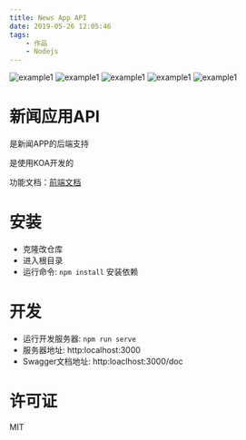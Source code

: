 ```yaml
---
title: News App API
date: 2019-05-26 12:05:46
tags: 
    - 作品
    - Nodejs
---
```


<img src="https://renhongl.github.io/images/1.png" alt="example1"/>

<!-- more -->

<img src="https://renhongl.github.io/images/2.png" alt="example1"/>
<img src="https://renhongl.github.io/images/3.png" alt="example1"/>
<img src="https://renhongl.github.io/images/4.png" alt="example1"/>
<img src="https://renhongl.github.io/images/5.png" alt="example1"/>

# 新闻应用API


是新闻APP的后端支持

是使用KOA开发的



功能文档：[前端文档](https://github.com/renhongl/news-app)


# 安装
- 克隆改仓库
- 进入根目录
- 运行命令: `npm install` 安装依赖

# 开发
- 运行开发服务器: `npm run serve`
- 服务器地址: http:localhost:3000
- Swagger文档地址: http:loaclhost:3000/doc



# 许可证
MIT